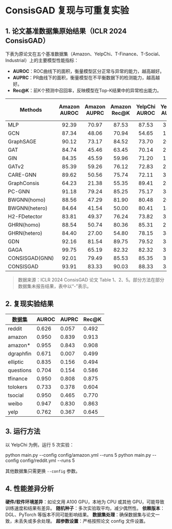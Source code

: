 # ConsisGAD 复现与可重复实验

## 1. 论文基准数据集原始结果（ICLR 2024 ConsisGAD）

下表为原论文在五个基准数据集（Amazon、YelpChi、T-Finance、T-Social、Industrial）上的主要模型性能指标：
- **AUROC**：ROC曲线下的面积，衡量模型区分正常与异常的能力，越高越好。
- **AUPRC**：PR曲线下的面积，衡量模型在不平衡数据下的检测能力，越高越好。
- **Rec@K**：前K个预测中召回率，反映模型在Top-K结果中的异常检出能力。

| Methods         | Amazon<br>AUROC | Amazon<br>AUPRC | Amazon<br>Rec@K | YelpChi<br>AUROC | YelpChi<br>AUPRC | YelpChi<br>Rec@K | T-Finance<br>AUROC | T-Finance<br>AUPRC | T-Finance<br>Rec@K | T-Social<br>AUROC | T-Social<br>AUPRC | T-Social<br>Rec@K | Industrial<br>AUROC | Industrial<br>AUPRC | Industrial<br>Rec@K |
|-----------------|:---------------:|:---------------:|:---------------:|:---------------:|:---------------:|:---------------:|:------------------:|:------------------:|:------------------:|:---------------:|:---------------:|:---------------:|:-------------------:|:-------------------:|:-------------------:|
| MLP             | 92.39 | 70.97 | 87.53 | 87.53 | 31.09 | 61.63 | 52.79 | 52.19 | 83.23 | 65.95 | 47.01 | 59.01 | 99.35 | 39.35 | 75.83 |
| GCN             | 87.34 | 48.06 | 70.94 | 54.65 | 17.04 | 35.92 | 89.29 | 49.54 | 77.16 | 80.80 | 46.60 | 69.80 | 82.70 | 8.38 | 62.58 |
| GraphSAGE       | 90.12 | 73.17 | 84.52 | 73.70 | 20.35 | 57.45 | 89.42 | 49.08 | 77.62 | 71.45 | 28.73 | 61.96 | 99.64 | 62.44 | 83.18 |
| GAT             | 84.74 | 45.46 | 63.45 | 70.14 | 21.98 | 58.20 | 88.75 | 47.57 | 77.54 | 71.20 | 17.96 | 56.98 | 95.84 | 12.83 | 65.31 |
| GIN             | 84.35 | 45.59 | 59.96 | 71.20 | 17.96 | 58.20 | 88.75 | 47.57 | 77.54 | 71.20 | 17.96 | 56.98 | 84.74 | 44.53 | 73.78 |
| GATv2           | 85.39 | 59.26 | 76.12 | 72.83 | 23.08 | 61.22 | 73.25 | 18.70 | 63.16 | 79.89 | 18.40 | 64.76 | 88.85 | 54.10 | 65.94 |
| CARE-GNN        | 89.62 | 50.56 | 75.74 | 72.11 | 31.09 | 61.62 | 91.45 | 40.72 | 80.68 | 70.72 | 10.21 | 85.37 | 99.56 | 43.74 | 73.27 |
| GraphConsis     | 64.23 | 21.38 | 55.35 | 89.41 | 28.30 | 64.96 | 93.84 | 57.20 | 89.78 | 70.72 | 10.21 | 85.37 | - | - | - |
| PC-GNN          | 91.18 | 79.24 | 85.25 | 75.17 | 34.60 | 64.23 | 93.08 | 47.77 | 86.97 | 64.68 | 4.94 | 49.66 | - | - | - |
| BWGNN(homo)     | 88.56 | 47.29 | 81.90 | 80.48 | 20.39 | 68.41 | 93.08 | 47.77 | 86.97 | 64.68 | 4.94 | 49.66 | 98.46 | 63.27 | 80.80 |
| BWGNN(hetero)   | 84.64 | 41.54 | 50.00 | 80.41 | 14.82 | 66.54 | 93.08 | 47.77 | 86.97 | 64.68 | 4.94 | 49.66 | - | - | - |
| H2-FDetector    | 83.81 | 49.37 | 76.24 | 73.82 | 33.37 | 63.97 | 91.93 | 50.95 | 80.52 | 84.40 | 20.49 | 71.25 | - | - | - |
| GHRN(homo)      | 88.54 | 50.74 | 80.36 | 85.31 | 22.00 | 63.32 | 88.75 | 47.57 | 77.54 | 71.20 | 17.96 | 56.98 | - | - | - |
| GHRN(hetero)    | 84.40 | 27.00 | 54.80 | 78.15 | 34.54 | 63.21 | 88.75 | 47.57 | 77.54 | 71.20 | 17.96 | 56.98 | - | - | - |
| GDN             | 92.16 | 81.54 | 89.75 | 79.52 | 34.08 | 64.81 | 93.08 | 47.77 | 86.97 | 64.68 | 4.94 | 49.66 | 99.72 | 73.78 | 79.55 |
| GAGA            | 99.75 | 65.19 | 82.32 | 82.32 | 37.23 | 65.58 | 92.36 | 64.34 | 81.10 | 78.92 | 21.63 | 65.58 | - | - | - |
| CONSISGAD(GNN)  | 92.01 | 79.49 | 85.53 | 85.35 | 31.80 | 80.95 | 94.70 | 83.92 | 89.73 | 93.54 | 53.40 | 76.45 | 99.74 | 67.26 | 82.73 |
| CONSISGAD       | 93.91 | 83.33 | 90.03 | 88.33 | 34.03 | 83.36 | 95.33 | 86.63 | 90.97 | 94.31 | 58.38 | 78.08 | 99.77 | 69.06 | 83.10 |

> 数据来源：ICLR 2024 ConsisGAD 论文 Table 1、2、5。部分方法在部分数据集未报告结果，表中以“-”表示。

## 2. 复现实验结果

| 数据集      | AUROC   | AUPRC   | Rec@K   |
|-------------|---------|---------|---------|
| reddit      | 0.626   | 0.057   | 0.492   |
| amazon      | 0.950   | 0.839   | 0.913   |
| amazon*     | 0.955   | 0.843   | 0.908   |
| dgraphfin   | 0.671   | 0.007   | 0.499   |
| elliptic    | 0.835   | 0.156   | 0.494   |
| questions   | 0.704   | 0.154   | 0.586   |
| tfinance    | 0.950   | 0.808   | 0.875   |
| tolokers    | 0.733   | 0.378   | 0.604   |
| tsocial     | 0.950   | 0.465   | 0.770   |
| weibo       | 0.947   | 0.830   | 0.863   |
| yelp        | 0.762   | 0.367   | 0.645   |

## 3. 运行方法

以 YelpChi 为例，运行 5 次实验：

python main.py --config config/amazon.yml --runs 5
python main.py --config config/reddit.yml --runs 5

其他数据集只需更换 `--config` 参数。

## 4. 性能差异分析

**硬件/软件环境差异**：如论文用 A100 GPU，本地为 CPU 或其他 GPU，可能导致训练速度和结果有差异。
**随机种子**：多次实验取平均，减少偶然性。
**依赖版本**：DGL、PyTorch 等版本不同可能影响结果。
**数据集处理**：确保数据集与论文一致，未丢失或多余处理。
**超参数设置**：严格按照论文 config 文件设置。




